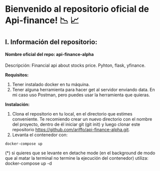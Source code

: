 # Bienvenido al repositorio oficial de Api-finance! :chart_with_downwards_trend: :chart_with_upwards_trend:

## I. Información del repositorio:

#### Nombre oficial del repo: api-finance-alpha

Descripción: Financial api about stocks price. Pyhton, flask, yfinance.

**Requisitos:**
1. Tener instalado docker en tu máquina.
2. Tener alguna herramienta para hacer get al servidor enviando data. En mi caso uso Postman, pero puedes usar la herramienta que quieras.

**Instalación:**
1. Clona el repositorio en tu local, en el directorio que estimes conveniente. Te recomiendo crear un nuevo directorio con el nombre del proyecto,
dentro de él iniciar git (git init) y luego clonar este repositorio https://github.com/ariffo/api-finance-alpha.git.
2. Levanta el contenedor con: 

`docker-compose up`
      
(*) si quieres que se levante en detache mode (en el background de modo que al matar la terminal no termine la ejecución del contenedor) utiliza:
      docker-compose up -d


